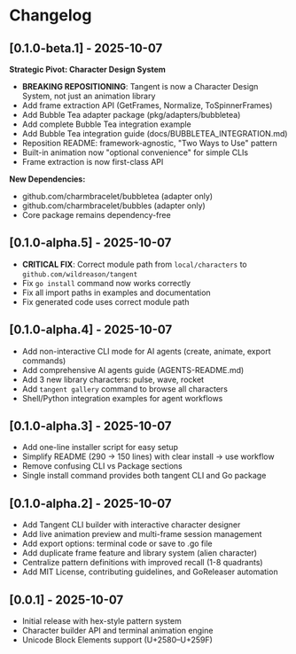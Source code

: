 # Changelog

## [0.1.0-beta.1] - 2025-10-07

**Strategic Pivot: Character Design System**

- **BREAKING REPOSITIONING**: Tangent is now a Character Design System, not just an animation library
- Add frame extraction API (GetFrames, Normalize, ToSpinnerFrames)
- Add Bubble Tea adapter package (pkg/adapters/bubbletea)
- Add complete Bubble Tea integration example
- Add Bubble Tea integration guide (docs/BUBBLETEA_INTEGRATION.md)
- Reposition README: framework-agnostic, "Two Ways to Use" pattern
- Built-in animation now "optional convenience" for simple CLIs
- Frame extraction is now first-class API

**New Dependencies:**
- github.com/charmbracelet/bubbletea (adapter only)
- github.com/charmbracelet/bubbles (adapter only)
- Core package remains dependency-free

## [0.1.0-alpha.5] - 2025-10-07

- **CRITICAL FIX**: Correct module path from `local/characters` to `github.com/wildreason/tangent`
- Fix `go install` command now works correctly
- Fix all import paths in examples and documentation
- Fix generated code uses correct module path

## [0.1.0-alpha.4] - 2025-10-07

- Add non-interactive CLI mode for AI agents (create, animate, export commands)
- Add comprehensive AI agents guide (AGENTS-README.md)
- Add 3 new library characters: pulse, wave, rocket
- Add `tangent gallery` command to browse all characters
- Shell/Python integration examples for agent workflows

## [0.1.0-alpha.3] - 2025-10-07

- Add one-line installer script for easy setup
- Simplify README (290 → 150 lines) with clear install → use workflow
- Remove confusing CLI vs Package sections
- Single install command provides both tangent CLI and Go package

## [0.1.0-alpha.2] - 2025-10-07

- Add Tangent CLI builder with interactive character designer
- Add live animation preview and multi-frame session management
- Add export options: terminal code or save to .go file
- Add duplicate frame feature and library system (alien character)
- Centralize pattern definitions with improved recall (1-8 quadrants)
- Add MIT License, contributing guidelines, and GoReleaser automation

## [0.0.1] - 2025-10-07

- Initial release with hex-style pattern system
- Character builder API and terminal animation engine
- Unicode Block Elements support (U+2580–U+259F)
